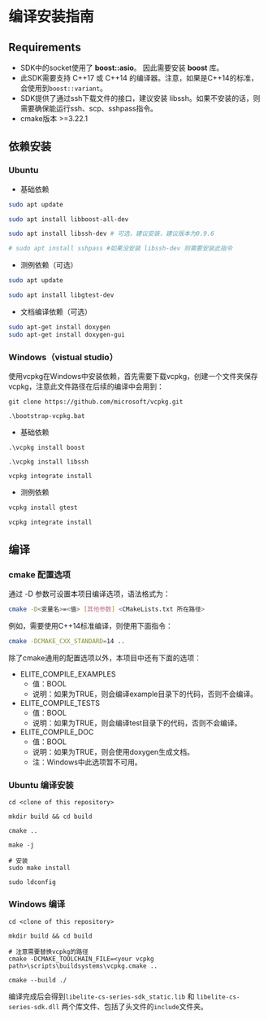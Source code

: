 # 编译安装指南

## Requirements
* SDK中的socket使用了 **boost::asio**。 因此需要安装 **boost** 库。
* 此SDK需要支持 C++17 或 C++14 的编译器。注意，如果是C++14的标准，会使用到`boost::variant`。
* SDK提供了通过ssh下载文件的接口，建议安装 libssh。如果不安装的话，则需要确保能运行ssh、scp、sshpass指令。
* cmake版本 >=3.22.1

## 依赖安装

### Ubuntu

- 基础依赖
```bash
sudo apt update

sudo apt install libboost-all-dev

sudo apt install libssh-dev # 可选，建议安装，建议版本为0.9.6

# sudo apt install sshpass #如果没安装 libssh-dev 则需要安装此指令
```

- 测例依赖（可选）
```bash
sudo apt update

sudo apt install libgtest-dev
```

- 文档编译依赖（可选）
```bash
sudo apt-get install doxygen
sudo apt-get install doxygen-gui
```

### Windows（vistual studio）
使用vcpkg在Windows中安装依赖，首先需要下载vcpkg，创建一个文件夹保存vcpkg，注意此文件路径在后续的编译中会用到：
```shell
git clone https://github.com/microsoft/vcpkg.git

.\bootstrap-vcpkg.bat

```

- 基础依赖
```shell
.\vcpkg install boost

.\vcpkg install libssh

vcpkg integrate install
```

- 测例依赖
```bash
vcpkg install gtest

vcpkg integrate install
```

## 编译

### cmake 配置选项
通过 -D 参数可设置本项目编译选项，语法格式为：
```bash
cmake -D<变量名>=<值> [其他参数] <CMakeLists.txt 所在路径>
```

例如，需要使用C++14标准编译，则使用下面指令：
```bash
cmake -DCMAKE_CXX_STANDARD=14 ..
```

除了cmake通用的配置选项以外，本项目中还有下面的选项：
- ELITE_COMPILE_EXAMPLES
    - 值：BOOL
    - 说明：如果为TRUE，则会编译example目录下的代码，否则不会编译。
- ELITE_COMPILE_TESTS
    - 值：BOOL
    - 说明：如果为TRUE，则会编译test目录下的代码，否则不会编译。
- ELITE_COMPILE_DOC
    - 值：BOOL
    - 说明：如果为TRUE，则会使用doxygen生成文档。
    - 注：Windows中此选项暂不可用。

### Ubuntu 编译安装
```shell
cd <clone of this repository>

mkdir build && cd build

cmake ..

make -j

# 安装
sudo make install

sudo ldconfig
```


### Windows 编译
```shell
cd <clone of this repository>

mkdir build && cd build

# 注意需要替换vcpkg的路径
cmake -DCMAKE_TOOLCHAIN_FILE=<your vcpkg path>\scripts\buildsystems\vcpkg.cmake ..

cmake --build ./
```
编译完成后会得到`libelite-cs-series-sdk_static.lib` 和 `libelite-cs-series-sdk.dll` 两个库文件、包括了头文件的`include`文件夹。